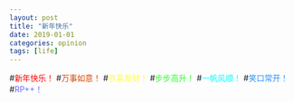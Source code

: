 ```yaml
---
layout: post
title: "新年快乐"
date: 2019-01-01
categories: opinion
tags: [life]
---
```

#<font color="#FF0000">新年快乐！</font>
#<font color="#D94600">万事如意！</font>
#<font color="#FFFF37">恭喜发财！</font>
#<font color="#28FF28">步步高升！</font>
#<font color="#00FFFF">一帆风顺！</font>
#<font color="#2894FF">笑口常开！</font>
#<font color="#6A6AFF">RP++！</font>
<!-- more -->





